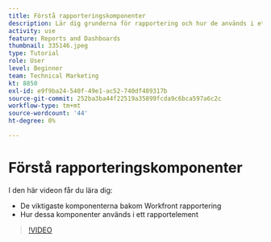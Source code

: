 ```yaml
---
title: Förstå rapporteringskomponenter
description: Lär dig grunderna för rapportering och hur de används i ett rapportelement i Workfront.
activity: use
feature: Reports and Dashboards
thumbnail: 335146.jpeg
type: Tutorial
role: User
level: Beginner
team: Technical Marketing
kt: 8850
exl-id: e9f9ba24-540f-49e1-ac52-740df489317b
source-git-commit: 252ba3ba44f22519a35899fcda9c6bca597a6c2c
workflow-type: tm+mt
source-wordcount: '44'
ht-degree: 0%

---
```


# Förstå rapporteringskomponenter

I den här videon får du lära dig:

* De viktigaste komponenterna bakom Workfront rapportering
* Hur dessa komponenter används i ett rapportelement

>[!VIDEO](https://video.tv.adobe.com/v/335146/?quality=12)
